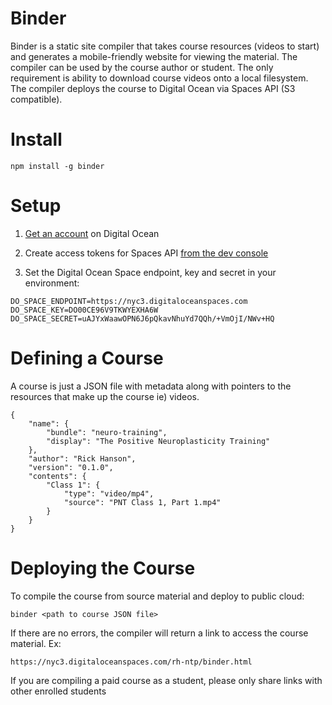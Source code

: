 # Binder

Binder is a static site compiler that takes course resources (videos to start) and generates a mobile-friendly website for viewing the material. The compiler can be used by the course author or student. The only requirement is ability to download course videos onto a local filesystem. The compiler deploys the course to Digital Ocean via Spaces API (S3 compatible). 

# Install

```
npm install -g binder
```

# Setup

1. [Get an account](https://cloud.digitalocean.com/registrations/new) on Digital Ocean

2. Create access tokens for Spaces API [from the dev console](https://cloud.digitalocean.com/account/api/tokens)

3. Set the Digital Ocean Space endpoint, key and secret in your environment:

```
DO_SPACE_ENDPOINT=https://nyc3.digitaloceanspaces.com
DO_SPACE_KEY=DO00CE96V9TKWYEXHA6W
DO_SPACE_SECRET=uAJYxWaawOPN6J6pQkavNhuYd7QQh/+VmOjI/NWv+HQ
```

# Defining a Course

A course is just a JSON file with metadata along with pointers to the resources that make up the course ie) videos.

```
{ 
    "name": { 
        "bundle": "neuro-training",
        "display": "The Positive Neuroplasticity Training"
    },
    "author": "Rick Hanson",
    "version": "0.1.0",
    "contents": { 
        "Class 1": { 
            "type": "video/mp4",
            "source": "PNT Class 1, Part 1.mp4"
        }
    }
}
```

# Deploying the Course

To compile the course from source material and deploy to public cloud: 

```
binder <path to course JSON file>
```

If there are no errors, the compiler will return a link to access the course material. Ex: 

```
https://nyc3.digitaloceanspaces.com/rh-ntp/binder.html
```
If you are compiling a paid course as a student, please only share links with other enrolled students
